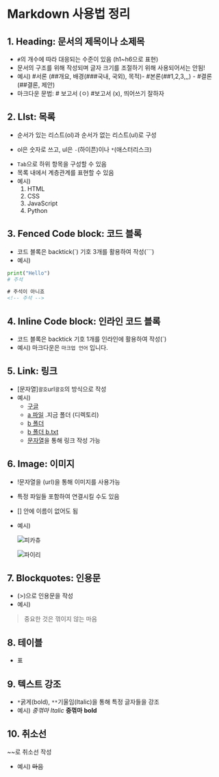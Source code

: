 # Markdown 사용법 정리


## 1. Heading: 문서의 제목이나 소제목
- `#`의 개수에 따라 대응되는 수준이 있음 (h1~h6으로 표현)
- 문서의 구조를 위해 작성되며 글자 크기를 조절하기 위해 사용되어서는 안됨!
- 예시) #서론 (##개요, 배경(###국내, 국외), 목적)- #본론(##1,2,3,,,) - #결론 (##결론, 제안)
- 마크다운 문법: # 보고서 (ㅇ) #보고서 (x), 띄어쓰기 잘하자

## 2. LIst: 목록
- 순서가 있는 리스트(ol)과 순서가 없는 리스트(ul)로 구성
* ol은 숫자로 쓰고, ul은 `-`(하이픈)이나 `*`(애스터리스크)
- `Tab`으로 하위 항목을 구성할 수 있음
- 목록 내에서 계층관계를 표현할 수 있음
- 예시)
    1. HTML
    2. CSS
    3. JavaScript
    4. Python

## 3. Fenced Code block: 코드 블록
- 코드 블록은 backtick(`) 기호 3개를 활용하여 작성(```)
- 예시) 
```python 
print("Hello")
# 주석
```
```html
# 주석이 아니죠
<!-- 주석 -->
```

## 4. Inline Code block: 인라인 코드 블록 
- 코드 블록은 backtick 기호 1개를 인라인에 활용하여 작성(`)
- 예시) 마크다운은 `마크업 언어` 입니다.


## 5. Link: 링크
- [문자열]`괄호`url`괄호`의 방식으로 작성 
- 예시) 
    - [구글](https://google.com)
    - [a 파일](./a.md) .지금 폴더 (디렉토리)
    - [b 폴더](b/)
    - [b 폴더 b.txt](b/b.txt)                 
    - [문자열](url)을 통해 링크 작성 가능

## 6. Image: 이미지
- !문자열을 (url)을 통해 이미지를 사용가능
- 특정 파일들 포함하여 연결시킬 수도 있음
- [] 안에 이름이 없어도 됨
- 예시) 

  ![피카츄](Pikachu.jpg)

  ![파이리](Charmander.jpg)



## 7. Blockquotes: 인용문
- (>)으로 인용문을 작성
- 예시) 
>중요한 것은 꺾이지 않는 마음

## 8. 테이블
- 표

## 9. 텍스트 강조
- `*`굵게(bold), `**`기울임(Italic)을 통해 특정 글자들을 강조
- 예시) *중꺾마* *Italic* **중꺾마** **bold**

## 10. 취소선
 ~~로 취소선 작성
- 예시) ~~마음~~
